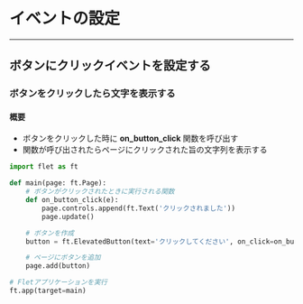 # イベントの設定

---

## ボタンにクリックイベントを設定する

### ボタンをクリックしたら文字を表示する

#### 概要

* ボタンをクリックした時に **on_button_click** 関数を呼び出す
* 関数が呼び出されたらページにクリックされた旨の文字列を表示する

```python
import flet as ft

def main(page: ft.Page):
    # ボタンがクリックされたときに実行される関数
    def on_button_click(e):
        page.controls.append(ft.Text('クリックされました'))
        page.update()

    # ボタンを作成
    button = ft.ElevatedButton(text='クリックしてください', on_click=on_button_click)

    # ページにボタンを追加
    page.add(button)

# Fletアプリケーションを実行
ft.app(target=main)
```

